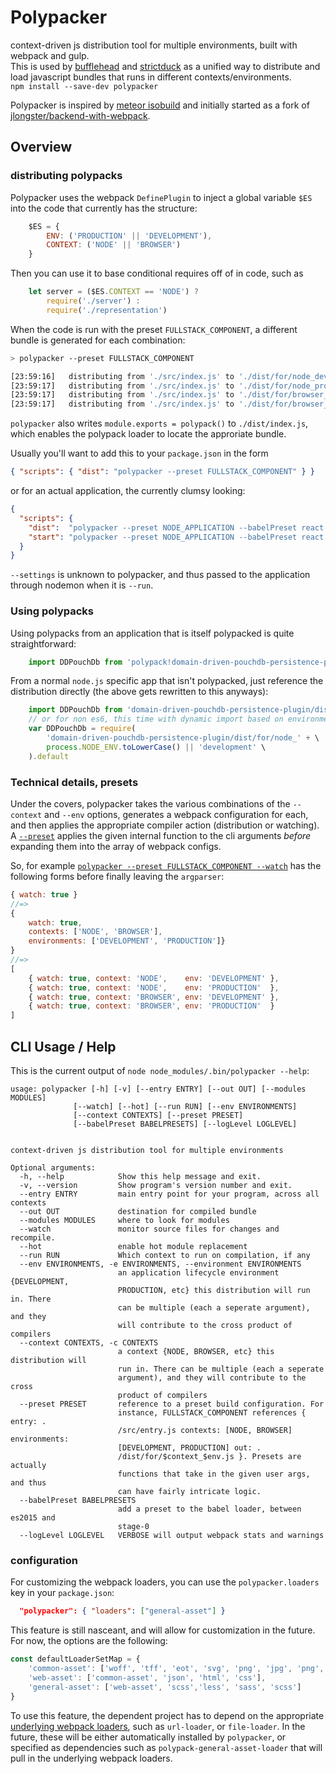 # Polypacker 
context-driven js distribution tool for multiple environments, built with webpack and gulp.  
This is used by [bufflehead](https://github.com/strictduck/bufflehead) and [strictduck](https://github.com/strictduck) as a unified way to distribute and load javascript bundles that runs in different contexts/environments.  
`npm install --save-dev polypacker`  

Polypacker is inspired by [meteor isobuild](https://www.meteor.com/isobuild) and initially started as a fork of [jlongster/backend-with-webpack](https://github.com/jlongster/backend-with-webpack).

## Overview
### distributing polypacks
Polypacker uses the webpack `DefinePlugin` to inject a global variable `$ES` into the code that currently has the structure:
```javascript
    $ES = {
        ENV: ('PRODUCTION' || 'DEVELOPMENT'),
        CONTEXT: ('NODE' || 'BROWSER')
    }
```
Then you can use it to base conditional requires off of in code, such as
```javascript
    let server = ($ES.CONTEXT == 'NODE') ?
        require('./server') :
        require('./representation')
```
  
When the code is run with the preset `FULLSTACK_COMPONENT`, a different bundle is generated for each combination:
```bash
> polypacker --preset FULLSTACK_COMPONENT

[23:59:16]   distributing from './src/index.js' to './dist/for/node_development.js'
[23:59:17]   distributing from './src/index.js' to './dist/for/node_production.js'
[23:59:17]   distributing from './src/index.js' to './dist/for/browser_development.js'
[23:59:17]   distributing from './src/index.js' to './dist/for/browser_production.js'
```
`polypacker` also writes `module.exports = polypack()` to `./dist/index.js`, which enables the polypack loader to locate the approriate bundle.

Usually you'll want to add this to your `package.json` in the form
```json
{ "scripts": { "dist": "polypacker --preset FULLSTACK_COMPONENT" } }
```
or for an actual application, the currently clumsy looking:
```json
{
  "scripts": {
    "dist":  "polypacker --preset NODE_APPLICATION --babelPreset react --env PRODUCTION --run false",
    "start": "polypacker --preset NODE_APPLICATION --babelPreset react --settings conf/settings.json"
  }
}
```
`--settings` is unknown to polypacker, and thus passed to the application through nodemon when it is `--run`.

### Using polypacks
Using polypacks from an application that is itself polypacked is quite straightforward:
```javascript
    import DDPouchDb from 'polypack!domain-driven-pouchdb-persistence-plugin'
```
From a normal `node.js` specific app that isn't polypacked, just reference the distribution directly (the above gets rewritten to this anyways):
```javascript
    import DDPouchDb from 'domain-driven-pouchdb-persistence-plugin/dist/for/node_production'
    // or for non es6, this time with dynamic import based on environment
    var DDPouchDb = require(
        'domain-driven-pouchdb-persistence-plugin/dist/for/node_' + \
        process.NODE_ENV.toLowerCase() || 'development' \
    ).default
```

### Technical details, presets
Under the covers, polypacker takes the various combinations of the `--context` and `--env` options, generates a webpack configuration for each, and then applies the appropriate compiler action (distribution or watching). A [`--preset`](https://github.com/michaeljosephrosenthal/polypacker/blob/master/src/argparser/presetMap.js) applies the given internal function to the cli arguments _before_ expanding them into the array of webpack configs.

So, for example [`polypacker --preset FULLSTACK_COMPONENT --watch`](https://github.com/michaeljosephrosenthal/polypacker/blob/master/src/argparser/presetMap.js#L35-L42) has the following forms before finally leaving the `argparser`:
```javascript
{ watch: true }
//=>
{
    watch: true,
    contexts: ['NODE', 'BROWSER'],
    environments: ['DEVELOPMENT', 'PRODUCTION']}
}
//=>
[
    { watch: true, context: 'NODE',    env: 'DEVELOPMENT' },
    { watch: true, context: 'NODE',    env: 'PRODUCTION'  },
    { watch: true, context: 'BROWSER', env: 'DEVELOPMENT' },
    { watch: true, context: 'BROWSER', env: 'PRODUCTION'  }   
]
```  

## CLI Usage / Help
This is the current output of `node node_modules/.bin/polypacker --help`:
```
usage: polypacker [-h] [-v] [--entry ENTRY] [--out OUT] [--modules MODULES]
              [--watch] [--hot] [--run RUN] [--env ENVIRONMENTS]
              [--context CONTEXTS] [--preset PRESET]
              [--babelPreset BABELPRESETS] [--logLevel LOGLEVEL]


context-driven js distribution tool for multiple environments

Optional arguments:
  -h, --help            Show this help message and exit.
  -v, --version         Show program's version number and exit.
  --entry ENTRY         main entry point for your program, across all contexts
  --out OUT             destination for compiled bundle
  --modules MODULES     where to look for modules
  --watch               monitor source files for changes and recompile.
  --hot                 enable hot module replacement
  --run RUN             Which context to run on compilation, if any
  --env ENVIRONMENTS, -e ENVIRONMENTS, --environment ENVIRONMENTS
                        an application lifecycle environment {DEVELOPMENT,
                        PRODUCTION, etc} this distribution will run in. There
                        can be multiple (each a seperate argument), and they
                        will contribute to the cross product of compilers
  --context CONTEXTS, -c CONTEXTS
                        a context {NODE, BROWSER, etc} this distribution will
                        run in. There can be multiple (each a seperate
                        argument), and they will contribute to the cross
                        product of compilers
  --preset PRESET       reference to a preset build configuration. For
                        instance, FULLSTACK_COMPONENT references { entry: .
                        /src/entry.js contexts: [NODE, BROWSER] environments:
                        [DEVELOPMENT, PRODUCTION] out: .
                        /dist/for/$context_$env.js }. Presets are actually
                        functions that take in the given user args, and thus
                        can have fairly intricate logic.
  --babelPreset BABELPRESETS
                        add a preset to the babel loader, between es2015 and
                        stage-0
  --logLevel LOGLEVEL   VERBOSE will output webpack stats and warnings
```

### configuration
For customizing the webpack loaders, you can use the `polypacker.loaders` key in your `package.json`: 
```json
  "polypacker": { "loaders": ["general-asset"] }
```
This feature is still nasceant, and will allow for customization in the future. For now, the options are the following:
```javascript
const defaultLoaderSetMap = {
    'common-asset': ['woff', 'tff', 'eot', 'svg', 'png', 'jpg', 'png', 'eot', 'jpg'],
    'web-asset': ['common-asset', 'json', 'html', 'css'],
    'general-asset': ['web-asset', 'scss','less', 'sass', 'scss']
}
```
To use this feature, the dependent project has to depend on the appropriate [underlying webpack loaders](https://github.com/michaeljosephrosenthal/polypacker/blob/master/src/webpacker/autoLoader.js#L26-L54), such as `url-loader`, or `file-loader`. In the future, these will be either automatically installed by `polypacker`, or specified as dependencies such as `polypack-general-asset-loader` that will pull in the underlying webpack loaders.


